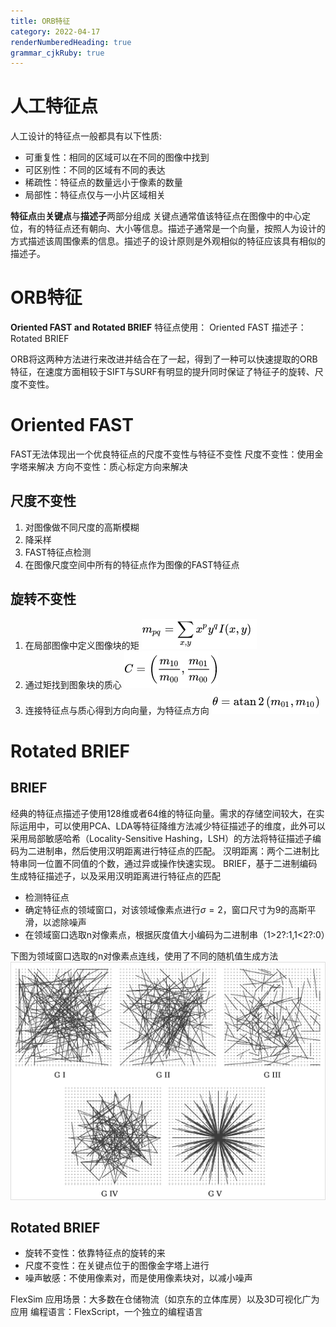 ```yaml
---
title: ORB特征
category: 2022-04-17
renderNumberedHeading: true
grammar_cjkRuby: true
---
```



# 人工特征点
人工设计的特征点一般都具有以下性质:
- 可重复性：相同的区域可以在不同的图像中找到
- 可区别性：不同的区域有不同的表达
- 稀疏性：特征点的数量远小于像素的数量
- 局部性：特征点仅与一小片区域相关

**特征点**由**关键点**与**描述子**两部分组成
关键点通常值该特征点在图像中的中心定位，有的特征点还有朝向、大小等信息。描述子通常是一个向量，按照人为设计的方式描述该周围像素的信息。描述子的设计原则是外观相似的特征应该具有相似的描述子。

# ORB特征
**Oriented FAST and Rotated BRIEF**
特征点使用： Oriented FAST
描述子：Rotated BRIEF

ORB将这两种方法进行来改进并结合在了一起，得到了一种可以快速提取的ORB特征，在速度方面相较于SIFT与SURF有明显的提升同时保证了特征子的旋转、尺度不变性。

# Oriented FAST
FAST无法体现出一个优良特征点的尺度不变性与特征不变性
尺度不变性：使用金字塔来解决
方向不变性：质心标定方向来解决

## 尺度不变性
1. 对图像做不同尺度的高斯模糊
2. 降采样
3. FAST特征点检测
4. 在图像尺度空间中所有的特征点作为图像的FAST特征点

## 旋转不变性
1. 在局部图像中定义图像块的矩
   ![enter description here](./images/1650245567465.png)
2. 通过矩找到图象块的质心
   ![enter description here](./images/1650245577093.png)
3. 连接特征点与质心得到方向向量，为特征点方向
   ![enter description here](./images/1650245586868.png)
   
   
# Rotated BRIEF
## BRIEF
经典的特征点描述子使用128维或者64维的特征向量。需求的存储空间较大，在实际运用中，可以使用PCA、LDA等特征降维方法减少特征描述子的维度，此外可以采用局部敏感哈希（Locality-Sensitive Hashing，LSH）的方法将特征描述子编码为二进制串，然后使用汉明距离进行特征点的匹配。
汉明距离：两个二进制比特串同一位置不同值的个数，通过异或操作快速实现。
BRIEF，基于二进制编码生成特征描述子，以及采用汉明距离进行特征点的匹配
- 检测特征点
- 确定特征点的领域窗口，对该领域像素点进行$\sigma=2$，窗口尺寸为9的高斯平滑，以滤除噪声
- 在领域窗口选取n对像素点，根据灰度值大小编码为二进制串（1>2?:1,1<2?:0）

下图为领域窗口选取的n对像素点连线，使用了不同的随机值生成方法
![enter description here](./images/1650247305090.png)

## Rotated BRIEF
- 旋转不变性：依靠特征点的旋转的来
- 尺度不变性：在关键点位于的图像金字塔上进行
- 噪声敏感：不使用像素对，而是使用像素块对，以减小噪声


FlexSim
应用场景：大多数在仓储物流（如京东的立体库房）以及3D可视化广为应用
编程语言：FlexScript，一个独立的编程语言
